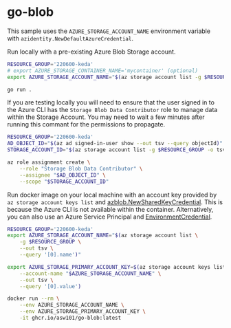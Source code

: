 # go-blob

This sample uses the `AZURE_STORAGE_ACCOUNT_NAME` environment variable with `azidentity.NewDefaultAzureCredential`.

Run locally with a pre-existing Azure Blob Storage account.

```bash
RESOURCE_GROUP='220600-keda'
# export AZURE_STORAGE_CONTAINER_NAME='mycontainer' (optional)
export AZURE_STORAGE_ACCOUNT_NAME="$(az storage account list -g $RESOURCE_GROUP -o tsv --query '[0].name')"

go run .
```

If you are testing locally you will need to ensure that the user signed in to the Azure CLI has the `Storage Blob Data Contributor` role to manage data within the Storage Account. You may need to wait a few minutes after running this commant for the permissions to propagate.

```bash
RESOURCE_GROUP='220600-keda'
AD_OBJECT_ID="$(az ad signed-in-user show --out tsv --query objectId)"
STORAGE_ACCOUNT_ID="$(az storage account list -g $RESOURCE_GROUP -o tsv --query '[0].id')"

az role assignment create \
    --role "Storage Blob Data Contributor" \
    --assignee "$AD_OBJECT_ID" \
    --scope "$STORAGE_ACCOUNT_ID"
```

Run docker image on your local machine with an account key provided by `az storage account keys list` and [azblob.NewSharedKeyCredential](https://pkg.go.dev/github.com/Azure/azure-storage-blob-go/azblob#hdr-Credentials). This is because the Azure CLI is not available within the container. Alternatively, you can also use an Azure Service Principal and [EnvironmentCredential](https://docs.microsoft.com/en-us/azure/developer/go/azure-sdk-authentication?tabs=bash#-option-1-define-environment-variables). 

```bash
RESOURCE_GROUP='220600-keda'
export AZURE_STORAGE_ACCOUNT_NAME="$(az storage account list \
    -g $RESOURCE_GROUP \
    --out tsv \
    --query '[0].name')"

export AZURE_STORAGE_PRIMARY_ACCOUNT_KEY=$(az storage account keys list \
    --account-name "$AZURE_STORAGE_ACCOUNT_NAME" \
    --out tsv \
    --query '[0].value')

docker run --rm \
    --env AZURE_STORAGE_ACCOUNT_NAME \
    --env AZURE_STORAGE_PRIMARY_ACCOUNT_KEY \
    -it ghcr.io/asw101/go-blob:latest
```
